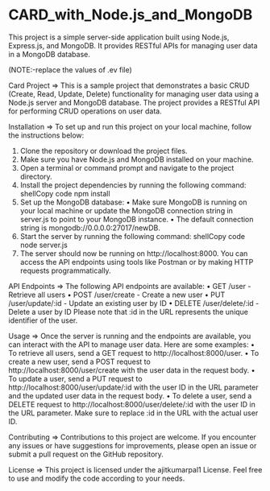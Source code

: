 # CARD_with_Node.js_and_MongoDB
This project is a simple server-side application built using Node.js, Express.js, and MongoDB. It provides RESTful APIs for managing user data in a MongoDB database.

(NOTE:-replace the values of .ev file)

Card Project  =>
This is a sample project that demonstrates a basic CRUD (Create, Read, Update, Delete) functionality for managing user data using a Node.js server and MongoDB database. The project provides a RESTful API for performing CRUD operations on user data.

Installation  =>
To set up and run this project on your local machine, follow the instructions below:
1.	Clone the repository or download the project files.
2.	Make sure you have Node.js and MongoDB installed on your machine.
3.	Open a terminal or command prompt and navigate to the project directory.
4.	Install the project dependencies by running the following command:
shellCopy code
npm install 
5.	Set up the MongoDB database:
•	Make sure MongoDB is running on your local machine or update the MongoDB connection string in server.js to point to your MongoDB instance.
•	The default connection string is mongodb://0.0.0.0:27017/newDB.
6.	Start the server by running the following command:
shellCopy code
node server.js 
7.	The server should now be running on http://localhost:8000. You can access the API endpoints using tools like Postman or by making HTTP requests programmatically.

API Endpoints =>
The following API endpoints are available:
•	GET /user - Retrieve all users
•	POST /user/create - Create a new user
•	PUT /user/update/:id - Update an existing user by ID
•	DELETE /user/delete/:id - Delete a user by ID
Please note that :id in the URL represents the unique identifier of the user.

Usage =>
Once the server is running and the endpoints are available, you can interact with the API to manage user data. Here are some examples:
•	To retrieve all users, send a GET request to http://localhost:8000/user.
•	To create a new user, send a POST request to http://localhost:8000/user/create with the user data in the request body.
•	To update a user, send a PUT request to http://localhost:8000/user/update/:id with the user ID in the URL parameter and the updated user data in the request body.
•	To delete a user, send a DELETE request to http://localhost:8000/user/delete/:id with the user ID in the URL parameter.
Make sure to replace :id in the URL with the actual user ID.

Contributing  =>
Contributions to this project are welcome. If you encounter any issues or have suggestions for improvements, please open an issue or submit a pull request on the GitHub repository.

License =>
This project is licensed under the ajitkumarpal1 License. Feel free to use and modify the code according to your needs.


